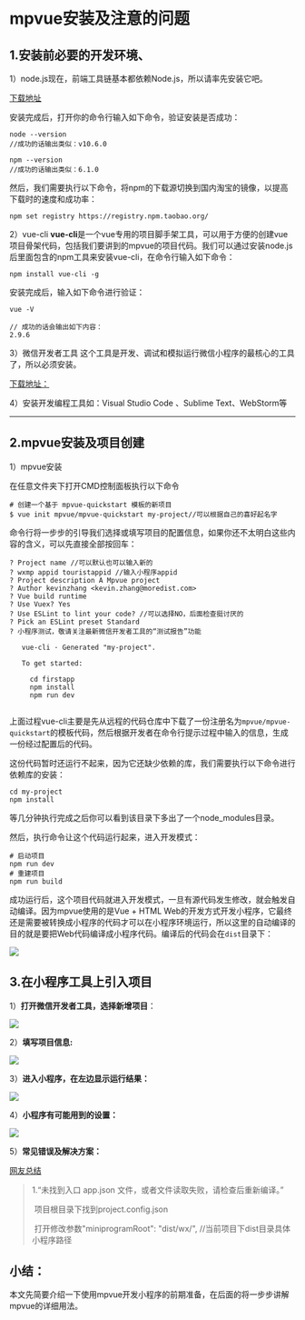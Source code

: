 # mpvue安装及注意的问题

## 1.安装前必要的开发环境、

1）node.js
​现在，前端工具链基本都依赖Node.js，所以请率先安装它吧。

[下载地址](https://nodejs.org/en/download/)

安装完成后，打开你的命令行输入如下命令，验证安装是否成功：

```shell
node --version
//成功的话输出类似：v10.6.0

npm --version
//成功的话输出类似：6.1.0
```



然后，我们需要执行以下命令，将npm的下载源切换到国内淘宝的镜像，以提高下载时的速度和成功率：

```
npm set registry https://registry.npm.taobao.org/
```



2）vue-cli
**vue-cli**是一个vue专用的项目脚手架工具，可以用于方便的创建vue项目骨架代码，包括我们要讲到的mpvue的项目代码。我们可以通过安装node.js后里面包含的npm工具来安装vue-cli，在命令行输入如下命令：

```
npm install vue-cli -g
```



安装完成后，输入如下命令进行验证：

```
vue -V

// 成功的话会输出如下内容：
2.9.6
```

3）微信开发者工具
这个工具是开发、调试和模拟运行微信小程序的最核心的工具了，所以必须安装。

[下载地址：](https://developers.weixin.qq.com/miniprogram/dev/devtools/download.html)

4）安装开发编程工具如：Visual Studio Code 、Sublime Text、WebStorm等

------

## 2.mpvue安装及项目创建

1）mpvue安装

在任意文件夹下打开CMD控制面板执行以下命令

```
# 创建一个基于 mpvue-quickstart 模板的新项目
$ vue init mpvue/mpvue-quickstart my-project//可以根据自己的喜好起名字
```

命令行将一步步的引导我们选择或填写项目的配置信息，如果你还不太明白这些内容的含义，可以先直接全部按回车：

```
? Project name //可以默认也可以输入新的
? wxmp appid touristappid //输入小程序appid
? Project description A Mpvue project
? Author kevinzhang <kevin.zhang@moredist.com>
? Vue build runtime
? Use Vuex? Yes
? Use ESLint to lint your code? //可以选择NO，后面检查挺讨厌的
? Pick an ESLint preset Standard
? 小程序测试，敬请关注最新微信开发者工具的“测试报告”功能 

   vue-cli · Generated "my-project".

   To get started:
   
     cd firstapp
     npm install
     npm run dev


```

上面过程vue-cli主要是先从远程的代码仓库中下载了一份注册名为`mpvue/mpvue-quickstart`的模板代码，然后根据开发者在命令行提示过程中输入的信息，生成一份经过配置后的代码。

这份代码暂时还运行不起来，因为它还缺少依赖的库，我们需要执行以下命令进行依赖库的安装：

```
cd my-project
npm install
```

等几分钟执行完成之后你可以看到该目录下多出了一个node_modules目录。

然后，执行命令让这个代码运行起来，进入开发模式：

```
# 启动项目
npm run dev
# 重建项目
npm run build
```



成功运行后，这个项目代码就进入开发模式，一旦有源代码发生修改，就会触发自动编译。因为mpvue使用的是Vue + HTML Web的开发方式开发小程序，它最终还是需要被转换成小程序的代码才可以在小程序环境运行，所以这里的自动编译的目的就是要把Web代码编译成小程序代码。编译后的代码会在`dist`目录下：

![](http://pl3tgqmrn.bkt.clouddn.com/image/xiaochengxu/xiaochengxml.png)



## 3.在小程序工具上引入项目

1）**打开微信开发者工具，选择新增项目**：

![](http://pl3tgqmrn.bkt.clouddn.com/image/xiaochengxu/xcxcj1.png)



2）**填写项目信息:**

![](http://pl3tgqmrn.bkt.clouddn.com/image/xiaochengxu/xcxcj2.png)





3）**进入小程序，在左边显示运行结果：**

![](http://pl3tgqmrn.bkt.clouddn.com/image/xiaochengxu/xcxcj3.png)



4）**小程序有可能用到的设置：**

![](http://pl3tgqmrn.bkt.clouddn.com/image/xiaochengxu/xcxcj4.png)

5）**常见错误及解决方案：**

[网友总结](https://www.jianshu.com/p/4ee222b64f58)

> 1.“未找到入口 app.json 文件，或者文件读取失败，请检查后重新编译。”
>
> ​     项目根目录下找到project.config.json
>
> ​     打开修改参数"miniprogramRoot": "dist/wx/", //当前项目下dist目录具体小程序路径
>
> 

## 小结：

本文先简要介绍一下使用mpvue开发小程序的前期准备，在后面的将一步步讲解mpvue的详细用法。